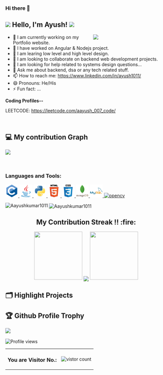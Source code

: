 ### Hi there 👋

<h2><img src="https://emojis.slackmojis.com/emojis/images/1531849430/4246/blob-sunglasses.gif?1531849430" width="30"/> Hello, I'm Ayush! <img src="https://media.giphy.com/media/12oufCB0MyZ1Go/giphy.gif" width="50"></h2>
<img align='right' src="https://c.tenor.com/2uyENRmiUt0AAAAC/coding.gif" width="230">


- 🔭 I am currently working on my Portfolio website.
- 🌱 I have worked on Angular & Nodejs project.
- 🌱 I am learing low level and high level design.
- 👯 I am looking to collaborate on backend web development projects.
- 🤔 I am looking for help related to systems design questions...
- 💬 Ask me about backend, dsa or any tech related stuff.
- 📫 How to reach me: https://www.linkedin.com/in/ayush1011/
- 😄 Pronouns: He/His
- ⚡ Fun fact: ...


**Coding Profiles--** 

LEETCODE: https://leetcode.com/aayush_007_code/


<br/>
  
  ## 💻 My contribution Graph
  
   ![](https://activity-graph.herokuapp.com/graph?username=Aayushkumar1011&theme=dracula&hide_border=true&area=true)
 
   <br/>

<h3 align="left">Languages and Tools:</h3>
<p align="left"> <a href="https://www.cprogramming.com/" target="_blank"> <img src="https://raw.githubusercontent.com/devicons/devicon/master/icons/c/c-original.svg" alt="c" width="40" height="40"/> </a> <a href="https://www.java.com" target="_blank"> <img src="https://raw.githubusercontent.com/devicons/devicon/master/icons/java/java-original.svg" alt="java" width="40" height="40"/> </a> <a href="https://www.python.org" target="_blank"> <img src="https://raw.githubusercontent.com/devicons/devicon/master/icons/python/python-original.svg" alt="python" width="40" height="40"/> </a> <a href="https://www.w3.org/html/" target="_blank"> <img src="https://raw.githubusercontent.com/devicons/devicon/master/icons/html5/html5-original-wordmark.svg" alt="html5" width="40" height="40"/> </a> <a href="https://www.w3schools.com/css/" target="_blank"> <img src="https://raw.githubusercontent.com/devicons/devicon/master/icons/css3/css3-original-wordmark.svg" alt="css3" width="40" height="40"/> </a>   <a href="https://www.mongodb.com/" target="_blank"> <img src="https://raw.githubusercontent.com/devicons/devicon/master/icons/mongodb/mongodb-original-wordmark.svg" alt="mongodb" width="40" height="40"/> </a> <a href="https://www.mysql.com/" target="_blank"> <img src="https://raw.githubusercontent.com/devicons/devicon/master/icons/mysql/mysql-original-wordmark.svg" alt="mysql" width="40" height="40"/> </a> <a href="https://opencv.org/" target="_blank"> <img src="https://www.vectorlogo.zone/logos/opencv/opencv-icon.svg" alt="opencv" width="40" height="40"/> </a>   </p>

<p><img align="left" src="https://github-readme-stats.vercel.app/api/top-langs?username=Aayushkumar1011&show_icons=true&locale=en&layout=compact" alt="Aayushkumar1011" /></p>
<p>&nbsp;<img align="center" src="https://github-readme-stats.vercel.app/api?username=Aayushkumar1011&show_icons=true&locale=en" alt="Aayushkumar1011" /></p>


<h2 align="center">My Contribution Streak !! :fire:</h2>

<p align="center">
   <a>
   <img height="150" width="150" src="https://encrypted-tbn0.gstatic.com/images?q=tbn:ANd9GcQ5-f9GRXgXo7orL3l5UAN6OSSnADOZ9DNyHnDQWzeOemB1BCPWmpzcnOr8HxYrs92PGhw&usqp=CAU">
<!--      <img height="150" width="150" src="https://github.com/kishanrajput23/kishanrajput23/blob/main/images/left.png"> -->
   <img align="center" src="https://github-readme-streak-stats.herokuapp.com/?user=Aayushkumar1011&theme=dark&hide_border=true"/>
<!--      <img height="150" width="150" src="https://github.com/kishanrajput23/kishanrajput23/blob/main/images/right.png"> -->
   <img height="150" width="150" src="https://media-exp2.licdn.com/dms/image/C5603AQGyYm7DWC6E_g/profile-displayphoto-shrink_400_400/0/1614270253276?e=1663200000&v=beta&t=YoY-L3Goaf-Z39SB45ljQvFFySvK3cOTNKKBpKNoIPM">
   </a>
</p>


## 🗂️ Highlight Projects




<h2>🏆 Github Profile Trophy</h2></a>
<a href="https://github.com/ryo-ma/github-profile-trophy">
  <img width=800 src="https://github-profile-trophy.vercel.app/?username=Aayushkumar1011&column=8&theme=gruvbox&no-frame=true"/>
</a>

 


<!-- [GitHub streak stats](https://github-readme-streak-stats.herokuapp.com/?user=Aayushkumar1011)  -->
<!-- <h2 align="center">My Contribution Streak !! :fire:</h2>  -->


<!-- <p align="center">
  <a href="#">
    <img src="https://github-readme-streak-stats.herokuapp.com/?user=Aayushkumar1011&theme=dark&hide_border=true&background=0D1117&stroke=0000"/>
  </a>
</p> -->

![Profile views](https://gpvc.arturio.dev/Aayushkumar1011)  


<!--
<p align="right"> <img src="https://komarev.com/ghpvc/?username=Aayushkumar1011" alt="Aayushkumar1011" /> </p>-->

<table>
  <tr>
    <td><h3>You are Visitor No.: </h3></td>
    <td><img src="https://profile-counter.glitch.me/Aayushkumar1011/count.svg" alt="vistor count" height="45" /></td>
  </tr>


